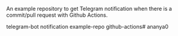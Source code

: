 An example repository to get Telegram notification when there is a commit/pull request with Github Actions.

telegram-bot
notification
example-repo
github-actions# ananya0
